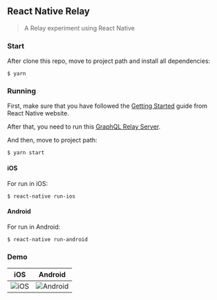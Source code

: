React Native Relay
-----
> A Relay experiment using React Native

### Start
After clone this repo, move to project path and install all dependencies:
```
$ yarn
```

### Running
First, make sure that you have followed the [Getting Started](https://facebook.github.io/react-native/docs/getting-started.html) guide from React Native website.

After that, you need to run this [GraphQL Relay Server](https://github.com/danielfeelfine/graphql-relay-server).

And then, move to project path:
```
$ yarn start
```

#### iOS
For run in iOS:
```
$ react-native run-ios
```

#### Android
For run in Android:
```
$ react-native run-android
```

### Demo
iOS            |  Android
:-------------------------:|:-------------------------:
![iOS](https://github.com/danielfeelfine/react-native-relay/raw/master/media/capture-ios.gif)  |  ![Android](https://github.com/danielfeelfine/react-native-relay/raw/master/media/capture-android.gif)
